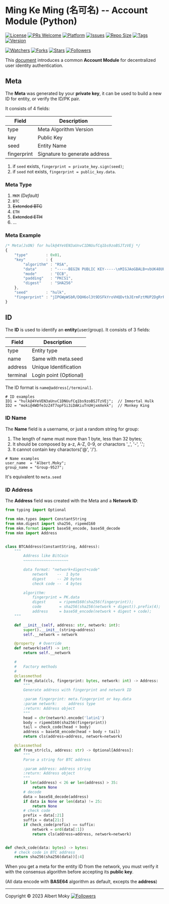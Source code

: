 # Ming Ke Ming (名可名) -- Account Module (Python)

[![License](https://img.shields.io/github/license/dimchat/mkm-py)](https://github.com/dimchat/mkm-py/blob/master/LICENSE)
[![PRs Welcome](https://img.shields.io/badge/PRs-welcome-brightgreen.svg)](https://github.com/dimchat/mkm-py/pulls)
[![Platform](https://img.shields.io/badge/Platform-Python%203-brightgreen.svg)](https://github.com/dimchat/mkm-py/wiki)
[![Issues](https://img.shields.io/github/issues/dimchat/mkm-py)](https://github.com/dimchat/mkm-py/issues)
[![Repo Size](https://img.shields.io/github/repo-size/dimchat/mkm-py)](https://github.com/dimchat/mkm-py/archive/refs/heads/main.zip)
[![Tags](https://img.shields.io/github/tag/dimchat/mkm-py)](https://github.com/dimchat/mkm-py/tags)
[![Version](https://img.shields.io/pypi/v/mkm)](https://pub.dev/packages/mkm)

[![Watchers](https://img.shields.io/github/watchers/dimchat/mkm-py)](https://github.com/dimchat/mkm-py/watchers)
[![Forks](https://img.shields.io/github/forks/dimchat/mkm-py)](https://github.com/dimchat/mkm-py/forks)
[![Stars](https://img.shields.io/github/stars/dimchat/mkm-py)](https://github.com/dimchat/mkm-py/stargazers)
[![Followers](https://img.shields.io/github/followers/dimchat)](https://github.com/orgs/dimchat/followers)

This [document](https://github.com/moky/DIMP/blob/master/MingKeMing-Identity.md) introduces a common **Account Module** for decentralized user identity authentication.

## Meta

The **Meta** was generated by your **private key**, it can be used to build a new ID for entity, or verify the ID/PK pair.

It consists of 4 fields:

| Field       | Description                   |
| ----------- | ----------------------------- |
| type        | Meta Algorithm Version        |
| key         | Public Key                    |
| seed        | Entity Name                   |
| fingerprint | Signature to generate address |

1. if ```seed``` exists, ```fingerprint = private_key.sign(seed)```;
2. if ```seed``` not exists, ```fingerprint = public_key.data```.

### Meta Type

1. ```MKM``` _(Default)_
2. ```BTC```
3. ~~Extended BTC~~
4. ```ETH```
5. ~~Extended ETH~~
6. ...

### Meta Example
```javascript
/* Meta(JsON) for hulk@4YeVEN3aUnvC1DNUufCq1bs9zoBSJTzVEj */
{
    "type"        : 0x01,
    "key"         : {
        "algorithm" : "RSA",
        "data"      : "-----BEGIN PUBLIC KEY-----\nMIGJAoGBALB+vbUK48UU9rjlgnohQowME+3JtTb2hLPqtatVOW364/EKFq0/PSdnZVE9V2Zq+pbX7dj3nCS4pWnYf40ELH8wuDm0Tc4jQ70v4LgAcdy3JGTnWUGiCsY+0Z8kNzRkm3FJid592FL7ryzfvIzB9bjg8U2JqlyCVAyUYEnKv4lDAgMBAAE=\n-----END PUBLIC KEY-----",
        "mode"      : "ECB",
        "padding"   : "PKCS1",
        "digest"    : "SHA256"
    },
    "seed"        : "hulk",
    "fingerprint" : "jIPGWpWSbR/DQH6ol3t9DSFkYroVHQDvtbJErmFztMUP2DgRrRSNWuoKY5Y26qL38wfXJQXjYiWqNWKQmQe/gK8M8NkU7lRwm+2nh9wSBYV6Q4WXsCboKbnM0+HVn9Vdfp21hMMGrxTX1pBPRbi0567ZjNQC8ffdW2WvQSoec2I="
}
```

## ID
The **ID** is used to identify an **entity**(user/group). It consists of 3 fields:

| Field       | Description                   |
| ----------- | ----------------------------- |
| type        | Entity type                   |
| name        | Same with meta.seed           |
| address     | Unique Identification         |
| terminal    | Login point (Optional)        |

The ID format is ```name@address[/terminal]```.

```
# ID examples
ID1 = "hulk@4YeVEN3aUnvC1DNUufCq1bs9zoBSJTzVEj";  // Immortal Hulk
ID2 = "moki@4WDfe3zZ4T7opFSi3iDAKiuTnUHjxmXekk";  // Monkey King
```

### ID Name
The **Name** field is a username, or just a random string for group:

1. The length of name must more than 1 byte, less than 32 bytes;
2. It should be composed by a-z, A-Z, 0-9, or charactors '_', '-', '.';
3. It cannot contain key charactors('@', '/').

```
# Name examples
user_name  = "Albert.Moky";
group_name = "Group-9527";
```

It's equivalent to ```meta.seed```

### ID Address

The **Address** field was created with the Meta and a **Network ID**:

```python
from typing import Optional

from mkm.types import ConstantString
from mkm.digest import sha256, ripemd160
from mkm.format import base58_encode, base58_decode
from mkm import Address


class BTCAddress(ConstantString, Address):
    """
        Address like BitCoin
        ~~~~~~~~~~~~~~~~~~~~

        data format: "network+digest+code"
            network    --  1 byte
            digest     -- 20 bytes
            check code --  4 bytes

        algorithm:
            fingerprint = PK.data
            digest      = ripemd160(sha256(fingerprint));
            code        = sha256(sha256(network + digest)).prefix(4);
            address     = base58_encode(network + digest + code);
    """

    def __init__(self, address: str, network: int):
        super().__init__(string=address)
        self.__network = network

    @property  # Override
    def network(self) -> int:
        return self.__network

    #
    #   Factory methods
    #
    @classmethod
    def from_data(cls, fingerprint: bytes, network: int) -> Address:
        """
        Generate address with fingerprint and network ID

        :param fingerprint: meta.fingerprint or key.data
        :param network:     address type
        :return: Address object
        """
        head = chr(network).encode('latin1')
        body = ripemd160(sha256(fingerprint))
        tail = check_code(head + body)
        address = base58_encode(head + body + tail)
        return cls(address=address, network=network)

    @classmethod
    def from_str(cls, address: str) -> Optional[Address]:
        """
        Parse a string for BTC address

        :param address: address string
        :return: Address object
        """
        if len(address) < 26 or len(address) > 35:
            return None
        # decode
        data = base58_decode(address)
        if data is None or len(data) != 25:
            return None
        # check code
        prefix = data[:21]
        suffix = data[21:]
        if check_code(prefix) == suffix:
            network = ord(data[:1])
            return cls(address=address, network=network)


def check_code(data: bytes) -> bytes:
    # check code in BTC address
    return sha256(sha256(data))[:4]
```

When you get a meta for the entity ID from the network,
you must verify it with the consensus algorithm before accepting its **public key**.

(All data encode with **BASE64** algorithm as default, excepts the **address**)

----

Copyright &copy; 2023 Albert Moky
[![Followers](https://img.shields.io/github/followers/moky)](https://github.com/moky?tab=followers)
